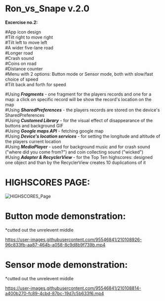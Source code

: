 # Ron_vs_Snape v.2.0

__Excercise no.2:__

#App icon design <br />
#Tilt right to move right<br />
#Tilt left to move left<br />
#A wider five-lane road<br />
#Longer road<br />
#Crash sound<br />
#Coins on road<br />
#Distance counter<br />
#Menu with 2 options: Button mode or Sensor mode, both with slow/fast choice of speed<br />
#Tilt back and forth for speed<br />



#Using ***Fragments*** - one fragment for the players records and one for a map: a click on specific record will be show the record's location on the map<br />
#Using ***SharedPreferences*** - the players records are stored on the device's SharedPreferences<br />
#Using ***Customed Library*** - for the visual effect of disappearance of the buttons and background GIF<br />
#Using ***Google maps API*** - fetching google map<br />
#Using ***Device's location services*** - for setting the longitude and altitude of the players current location<br />
#Using ***MediaPlayer*** - used for background music and for crash sound ("where did you come from?") and coin collecting sound ("wicked")<br />
#Using ***Adapter & RecyclerView*** - for the Top Ten highscores: designed one object and than by the RecyclerView creates 10 duplications of it

# HIGHSCORES PAGE:
![HIGHSCORES_Page](https://user-images.githubusercontent.com/95546841/210109196-fac59593-f649-464c-854c-6e4c4c8da864.jpeg)


# Button mode demonstration:<br />
*cutted out the unrelevent middle

https://user-images.githubusercontent.com/95546841/210108926-96c833fb-aa87-464b-a058-8c9d8b9f739b.mp4


# Sensor mode demonstration:<br />
*cutted out the unrelevent middle

https://user-images.githubusercontent.com/95546841/210108814-a400b270-fc89-4cbd-87bc-19d7c5b633f6.mp4

